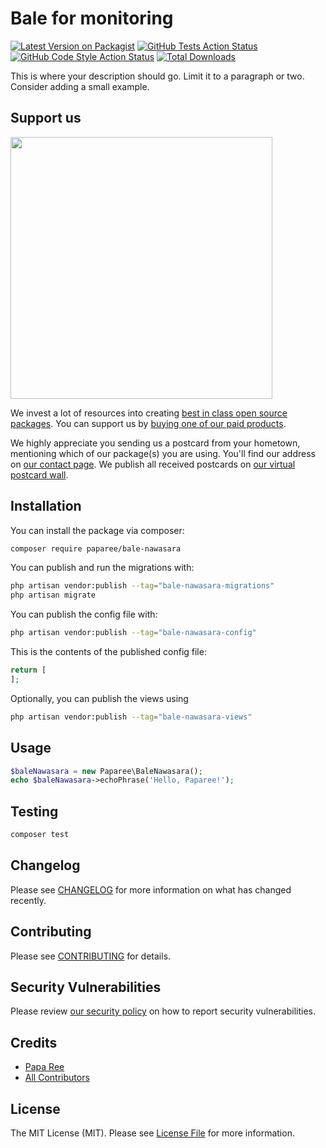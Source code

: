 # Bale for monitoring

[![Latest Version on Packagist](https://img.shields.io/packagist/v/paparee/bale-nawasara.svg?style=flat-square)](https://packagist.org/packages/paparee/bale-nawasara)
[![GitHub Tests Action Status](https://img.shields.io/github/actions/workflow/status/paparee/bale-nawasara/run-tests.yml?branch=main&label=tests&style=flat-square)](https://github.com/paparee/bale-nawasara/actions?query=workflow%3Arun-tests+branch%3Amain)
[![GitHub Code Style Action Status](https://img.shields.io/github/actions/workflow/status/paparee/bale-nawasara/fix-php-code-style-issues.yml?branch=main&label=code%20style&style=flat-square)](https://github.com/paparee/bale-nawasara/actions?query=workflow%3A"Fix+PHP+code+style+issues"+branch%3Amain)
[![Total Downloads](https://img.shields.io/packagist/dt/paparee/bale-nawasara.svg?style=flat-square)](https://packagist.org/packages/paparee/bale-nawasara)

This is where your description should go. Limit it to a paragraph or two. Consider adding a small example.

## Support us

[<img src="https://github-ads.s3.eu-central-1.amazonaws.com/bale-nawasara.jpg?t=1" width="419px" />](https://spatie.be/github-ad-click/bale-nawasara)

We invest a lot of resources into creating [best in class open source packages](https://spatie.be/open-source). You can support us by [buying one of our paid products](https://spatie.be/open-source/support-us).

We highly appreciate you sending us a postcard from your hometown, mentioning which of our package(s) you are using. You'll find our address on [our contact page](https://spatie.be/about-us). We publish all received postcards on [our virtual postcard wall](https://spatie.be/open-source/postcards).

## Installation

You can install the package via composer:

```bash
composer require paparee/bale-nawasara
```

You can publish and run the migrations with:

```bash
php artisan vendor:publish --tag="bale-nawasara-migrations"
php artisan migrate
```

You can publish the config file with:

```bash
php artisan vendor:publish --tag="bale-nawasara-config"
```

This is the contents of the published config file:

```php
return [
];
```

Optionally, you can publish the views using

```bash
php artisan vendor:publish --tag="bale-nawasara-views"
```

## Usage

```php
$baleNawasara = new Paparee\BaleNawasara();
echo $baleNawasara->echoPhrase('Hello, Paparee!');
```

## Testing

```bash
composer test
```

## Changelog

Please see [CHANGELOG](CHANGELOG.md) for more information on what has changed recently.

## Contributing

Please see [CONTRIBUTING](CONTRIBUTING.md) for details.

## Security Vulnerabilities

Please review [our security policy](../../security/policy) on how to report security vulnerabilities.

## Credits

- [Papa Ree](https://github.com/paparee)
- [All Contributors](../../contributors)

## License

The MIT License (MIT). Please see [License File](LICENSE.md) for more information.
